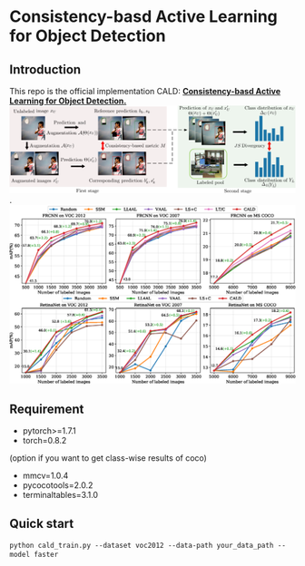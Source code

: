 # Consistency-basd Active Learning for Object Detection

## Introduction
This repo is the official implementation CALD: [**Consistency-basd Active Learning for Object Detection.**](https://arxiv.org/abs/2103.10374)
![detail](detail.png). 
![results](results.png)
## Requirement
- pytorch>=1.7.1
- torch=0.8.2

(option if you want to get class-wise results of coco)

- mmcv=1.0.4
- pycocotools=2.0.2
- terminaltables=3.1.0
## Quick start
```
python cald_train.py --dataset voc2012 --data-path your_data_path --model faster
``` 
